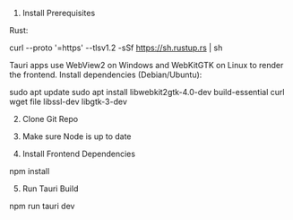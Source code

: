 1. Install Prerequisites

Rust:

curl --proto '=https' --tlsv1.2 -sSf https://sh.rustup.rs | sh

Tauri apps use WebView2 on Windows and WebKitGTK on Linux to render the frontend.
Install dependencies (Debian/Ubuntu):

sudo apt update
sudo apt install libwebkit2gtk-4.0-dev build-essential curl wget file libssl-dev libgtk-3-dev

2. Clone Git Repo

3. Make sure Node is up to date

4. Install Frontend Dependencies

npm install

5. Run Tauri Build 

npm run tauri dev







